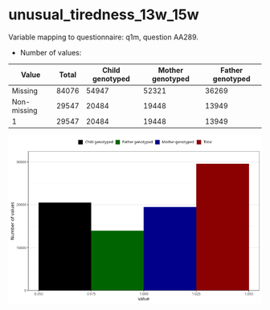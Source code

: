 # unusual_tiredness_13w_15w
Variable mapping to questionnaire: q1m, question AA289.
- Number of values:

| Value | Total | Child genotyped | Mother genotyped | Father genotyped |
| ----- | ----- | --------------- | ---------------- | ---------------- |
| Missing | 84076 | 54947 | 52321 | 36269 |
| Non-missing | 29547 | 20484 | 19448 | 13949 |
| 1 | 29547 | 20484 | 19448 | 13949 |



![](unusual_tiredness_13w_15w_n.png)



